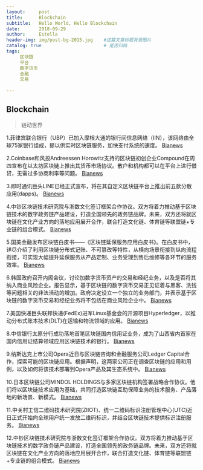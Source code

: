 ```yaml
---
layout:     post
title:      Blockchain
subtitle:   Hello World, Hello Blockchain
date:       2018-09-29 
author:     Estella 
header-img: img/post-bg-2015.jpg 	#这篇文章标题背景图片
catalog: true 						# 是否归档
tags:	
     区块链
     平台
     数字货币
     金融
     交易
    
---
```


## Blockchain
>链动世界

1.菲律宾联合银行（UBP）已加入摩根大通的银行间信息网络（IIN），该网络由全球75家银行组成，提以供实时区块链服务，加快支付系统的速度。 [Bianews](http://www.bianews.com/news/flash?id=21484)

2.Coinbase和风投Andreessen Horowitz支持的区块链初创企业Compound在周四宣布在以太坊区块链上推出其货币市场协议。散户和机构都可以在平台上进行借贷，无需过多协商利率等问题。 [Bianews](http://www.bianews.com/news/flash?id=21494)

3.即时通讯巨头LINE已经正式宣布，将在其自定义区块链平台上推出前五款分散应用(dapps)。 [Bianews](http://www.bianews.com/news/flash?id=21501)

4.中钞区块链技术研究院与浙数文化签订框架合作协议。双方将着力推动基于区块链技术的数字政务链产品建设，打造全国领先的政务链品牌。未来，双方还将就区块链在文化产业方向的落地应用展开合作，联合打造文化链、体育链等联盟链+专业链的组合模式。 [Bianews](http://www.bianews.com/news/flash?id=21564)

5.国美金融发布区块链白皮书——《区块链延保服务应用白皮书》。在白皮书中，详尽介绍了利用区块链分布式记账、不可篡改等特性，从横向场景衔接到纵向流程衔接，可实现大幅提升延保服务从产品定制、业务受理到售后维修等各环节的服务效率。 [Bianews](http://www.bianews.com/news/flash?id=21563)

6.韩国政府召开内阁会议，讨论加数字货币资产的交易和经纪业务，以及是否将其纳入商业风险企业。报告显示，基于区块链的数字货币交易正见证着与黑客、洗钱等问题相关的非法活动的增加。政府决定设立一个独立的业务部门，并表示基于区块链的数字货币交易和经纪业务将不包括在商业风险企业中。 [Bianews](http://www.bianews.com/news/flash?id=21546)

7.美国快递巨头联邦快递(FedEx)进军Linux基金会的开源项目Hyperledger，以推动分布式账本技术(DLT)在运输和物流领域的应用。 [Bianews](http://www.bianews.com/news/flash?id=21504)

8.中信银行太原分行成功落地首笔区块链国内信用证业务，成为了山西省内首家在国内信用证结算领域应用区块链技术的银行。 [Bianews](http://www.bianews.com/news/flash?id=21529)

9.纳斯达克上市公司Opera近日与区块链咨询和金融服务公司Ledger Capital合作，探索可能的区块链应用。根据声明，这两家公司正在调查区块链的应用和用例，以及如何将该技术部署到Opera产品及其生态系统中。 [Bianews](http://www.bianews.com/news/flash?id=21530)

10.日本区块链公司MINDOL HOLDINGS与多家区块链机构签署战略合作协议。他们将以区块链技术应用为基础，共同打造区块链互助保障业务的技术服务、产品落地的新场景、新模式。 [Bianews](http://www.bianews.com/news/flash?id=21547)

11.中关村工信二维码技术研究院(ZIIOT)、统一二维码标识注册管理中心(UTC)近日正式开始向全球用户统一发放二维码标识，并结合区块链技术提供标识注册服务。 [Bianews](http://www.bianews.com/news/flash?id=21552)

12.中钞区块链技术研究院与浙数文化签订框架合作协议。双方将着力推动基于区块链技术的数字政务链产品建设，打造全国领先的政务链品牌。未来，双方还将就区块链在文化产业方向的落地应用展开合作，联合打造文化链、体育链等联盟链+专业链的组合模式。 [Bianews](http://www.bianews.com/news/flash?id=21564)
